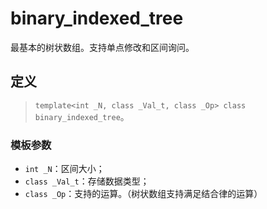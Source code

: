 # binary_indexed_tree
最基本的树状数组。支持单点修改和区间询问。

## 定义
> `template<int _N, class _Val_t, class _Op> class binary_indexed_tree`。

### 模板参数
- `int _N`：区间大小；
- `class _Val_t`：存储数据类型；
- `class _Op`：支持的运算。（树状数组支持满足结合律的运算）